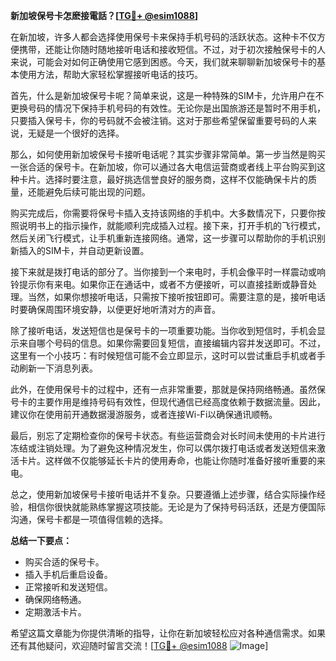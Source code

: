 **新加坡保号卡怎麽接電話？[[TG💪+ @esim1088](https://t.me/s/esim1088)]**

在新加坡，许多人都会选择使用保号卡来保持手机号码的活跃状态。这种卡不仅方便携带，还能让你随时随地接听电话和接收短信。不过，对于初次接触保号卡的人来说，可能会对如何正确使用它感到困惑。今天，我们就来聊聊新加坡保号卡的基本使用方法，帮助大家轻松掌握接听电话的技巧。

首先，什么是新加坡保号卡呢？简单来说，这是一种特殊的SIM卡，允许用户在不更换号码的情况下保持手机号码的有效性。无论你是出国旅游还是暂时不用手机，只要插入保号卡，你的号码就不会被注销。这对于那些希望保留重要号码的人来说，无疑是一个很好的选择。

那么，如何使用新加坡保号卡接听电话呢？其实步骤非常简单。第一步当然是购买一张合适的保号卡。在新加坡，你可以通过各大电信运营商或者线上平台购买到这种卡片。选择时要注意，最好挑选信誉良好的服务商，这样不仅能确保卡片的质量，还能避免后续可能出现的问题。

购买完成后，你需要将保号卡插入支持该网络的手机中。大多数情况下，只要你按照说明书上的指示操作，就能顺利完成插入过程。接下来，打开手机的飞行模式，然后关闭飞行模式，让手机重新连接网络。通常，这一步骤可以帮助你的手机识别新插入的SIM卡，并自动更新设置。

接下来就是拨打电话的部分了。当你接到一个来电时，手机会像平时一样震动或响铃提示你有来电。如果你正在通话中，或者不方便接听，可以直接挂断或静音处理。当然，如果你想接听电话，只需按下接听按钮即可。需要注意的是，接听电话时要确保周围环境安静，以便更好地听清对方的声音。

除了接听电话，发送短信也是保号卡的一项重要功能。当你收到短信时，手机会显示来自哪个号码的信息。如果你需要回复短信，直接编辑内容并发送即可。不过，这里有一个小技巧：有时候短信可能不会立即显示，这时可以尝试重启手机或者手动刷新一下消息列表。

此外，在使用保号卡的过程中，还有一点非常重要，那就是保持网络畅通。虽然保号卡的主要作用是维持号码有效性，但现代通信已经高度依赖于数据流量。因此，建议你在使用前开通数据漫游服务，或者连接Wi-Fi以确保通讯顺畅。

最后，别忘了定期检查你的保号卡状态。有些运营商会对长时间未使用的卡片进行冻结或注销处理。为了避免这种情况发生，你可以偶尔拨打电话或者发送短信来激活卡片。这样做不仅能够延长卡片的使用寿命，也能让你随时准备好接听重要的来电。

总之，使用新加坡保号卡接听电话并不复杂。只要遵循上述步骤，结合实际操作经验，相信你很快就能熟练掌握这项技能。无论是为了保持号码活跃，还是方便国际沟通，保号卡都是一项值得信赖的选择。

**总结一下要点：**
- 购买合适的保号卡。
- 插入手机后重启设备。
- 正常接听和发送短信。
- 确保网络畅通。
- 定期激活卡片。

希望这篇文章能为你提供清晰的指导，让你在新加坡轻松应对各种通信需求。如果还有其他疑问，欢迎随时留言交流！[[TG💪+ @esim1088](https://t.me/s/esim1088) ![Image](https://i.postimg.cc/4NQfJmqS/Snipaste-2025-05-13-00-14-12.png)]